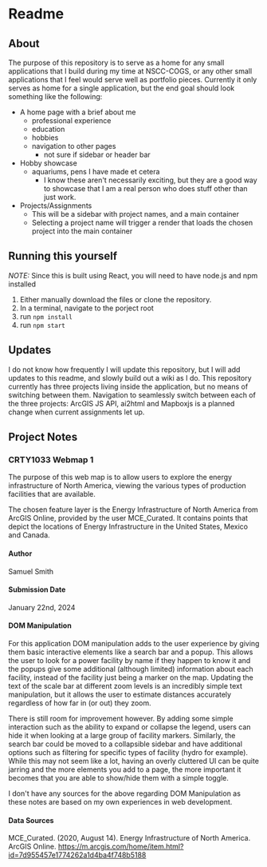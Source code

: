 # Readme


## About

The purpose of this repository is to serve as a home for any small applications that I build during my time at NSCC-COGS, or any other small applications that I feel would serve well as portfolio pieces.
Currently it only serves as home for a single application, but the end goal should look something like the following:

- A home page with a brief about me
  - professional experience
  - education
  - hobbies
  - navigation to other pages
    - not sure if sidebar or header bar
- Hobby showcase
  - aquariums, pens I have made et cetera
    - I know these aren't necessarily exciting, but they are a good way to showcase that I am a real person who does stuff other than just work.
- Projects/Assignments
  - This will be a sidebar with project names, and a main container
  - Selecting a project name will trigger a render that loads the chosen project into the main container

## Running this yourself

_NOTE:_
Since this is built using React, you will need to have node.js and npm installed

1. Either manually download the files or clone the repository.
2. In a terminal, navigate to the porject root
3. run `npm install`
4. run `npm start`


## Updates

I do not know how frequently I will update this repository, but I will add updates to this readme, and slowly build out a wiki as I do.
This repository currently has three projects living inside the application, but no means of switching between them. Navigation to seamlessly switch between each of the three projects: ArcGIS JS API, ai2html and Mapboxjs is a planned change when current assignments let up.


## Project Notes


### CRTY1033 Webmap 1

The purpose of this web map is to allow users to explore the energy infrastructure of North America, viewing the various types of production facilities that are available.

The chosen feature layer is the Energy Infrastructure of North America from ArcGIS Online, provided by the user MCE_Curated. It contains points that depict the locations of Energy Infrastructure in the United States, Mexico and Canada.

#### Author
Samuel Smith

#### Submission Date
January 22nd, 2024

#### DOM Manipulation

For this application DOM manipulation adds to the user experience by giving them basic interactive elements like a search bar and a popup. This allows the user to look for a power facility by name if they happen to know it and the popups give some additional (although limited) information about each facility, instead of the facility just being a marker on the map. Updating the text of the scale bar at different zoom levels is an incredibly simple text manipulation, but it allows the user to estimate distances accurately regardless of how far in (or out) they zoom.

There is still room for improvement however. By adding some simple interaction such as the ability to expand or collapse the legend, users can hide it when looking at a large group of facility markers. Similarly, the search bar could be moved to a collapsible sidebar and have additional options such as filtering for specific types of facility (hydro for example). While this may not seem like a lot, having an overly cluttered UI can be quite jarring and the more elements you add to a page, the more important it becomes that you are able to show/hide them with a simple toggle.

I don't have any sources for the above regarding DOM Manipulation as these notes are based on my own experiences in web development.

#### Data Sources

MCE_Curated. (2020, August 14). Energy Infrastructure of North America. ArcGIS Online. https://m.arcgis.com/home/item.html?id=7d955457e1774262a1d4ba4f748b5188 



